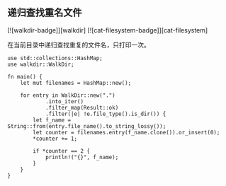 ## 递归查找重名文件

<!--
> [file/dir/duplicate-name.md](https://github.com/rust-lang-nursery/rust-cookbook/blob/master/src/file/dir/duplicate-name.md)
> <br />
> commit b61c8e588ad8445de36cd5f28e99232b5f858a41 - 2020.06.01
-->

[![walkdir-badge]][walkdir] [![cat-filesystem-badge]][cat-filesystem]

在当前目录中递归查找重复的文件名，只打印一次。

```rust,edition2018,no_run
use std::collections::HashMap;
use walkdir::WalkDir;

fn main() {
    let mut filenames = HashMap::new();

    for entry in WalkDir::new(".")
            .into_iter()
            .filter_map(Result::ok)
            .filter(|e| !e.file_type().is_dir()) {
        let f_name = String::from(entry.file_name().to_string_lossy());
        let counter = filenames.entry(f_name.clone()).or_insert(0);
        *counter += 1;

        if *counter == 2 {
            println!("{}", f_name);
        }
    }
}
```
